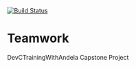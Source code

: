 [![Build Status](https://travis-ci.org/Makos24/Teamwork.svg?branch=master)](https://travis-ci.org/Makos24/Teamwork)

# Teamwork
DevCTrainingWithAndela Capstone Project
